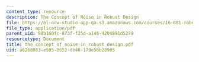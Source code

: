 ```yaml
---
content_type: resource
description: The Concept of Noise in Robust Design
file: https://ol-ocw-studio-app-qa.s3.amazonaws.com/courses/16-881-robust-system-design-summer-1998/a6268083e5050652db48179e56b28905_the_concept_of_noise_in_robust_design.pdf
file_type: application/pdf
parent_uid: 98b160fc-873f-f25d-a146-4204891d5279
resourcetype: Document
title: the_concept_of_noise_in_robust_design.pdf
uid: a6268083-e505-0652-db48-179e56b28905
---
```

